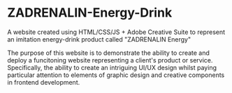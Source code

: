 # ZADRENALIN-Energy-Drink

A website created using HTML/CSS/JS + Adobe Creative Suite to represent an imitation energy-drink product called "ZADRENALIN Energy" 

The purpose of this website is to demonstrate the ability to create and deploy a funcitoning website representing a client's product or service. Specifically, the ability to create an intriguing UI/UX design whilst paying particular attention to elements of graphic design and creative components in frontend development. 



